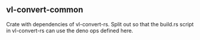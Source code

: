 ## vl-convert-common
Crate with dependencies of vl-convert-rs. Split out so that the build.rs script in vl-convert-rs can use the deno ops
defined here.